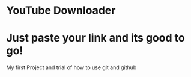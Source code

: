 # YouTube Downloader

# Just paste your link and its good to go!

My first Project and trial of how to use git and github
